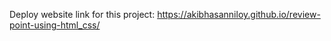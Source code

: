 Deploy website link for this project: https://akibhasanniloy.github.io/review-point-using-html_css/
